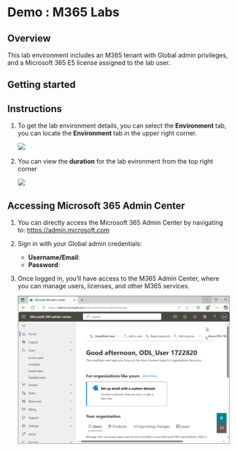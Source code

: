 # Demo : M365 Labs

## Overview
This lab environment includes an M365 tenant with Global admin privileges, and a Microsoft 365 E5 license assigned to the lab user.

## Getting started

## Instructions

1. To get the lab environment details, you can select the **Environment** tab, you can locate the **Environment** tab in the upper right corner.
   
   ![](images/environment-tab.png)

2. You can view the **duration** for the lab evironment from the top right corner

   ![](images/duration.png)

## Accessing Microsoft 365 Admin Center

1. You can directly access the Microsoft 365 Admin Center by navigating to: https://admin.microsoft.com

2. Sign in with your Global admin credentials:

   * **Username/Email**:  <inject key="AzureAdUserEmail"></inject> 
   * **Password**:  <inject key="AzureAdUserPassword"></inject>

3. Once logged in, you’ll have access to the M365 Admin Center, where you can manage users, licenses, and other M365 services.

   ![](images/m365.png)




